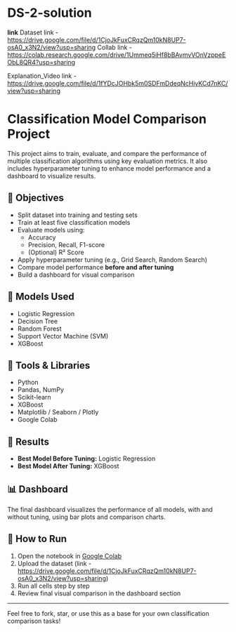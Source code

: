 # DS-2-solution

**link**
Dataset link - https://drive.google.com/file/d/1CjoJkFuxCRqzQm10kN8UP7-osA0_x3N2/view?usp=sharing
Collab link - https://colab.research.google.com/drive/1Ummeq5iHf8bBAvmvVOnVzppeEObL8QR4?usp=sharing

Explanation_Video link - https://drive.google.com/file/d/1fYDcJOHbk5m0SDFmDdeqNcHiyKCd7nKC/view?usp=sharing




# Classification Model Comparison Project

This project aims to train, evaluate, and compare the performance of multiple classification algorithms using key evaluation metrics. It also includes hyperparameter tuning to enhance model performance and a dashboard to visualize results.

## 🚀 Objectives

- Split dataset into training and testing sets
- Train at least five classification models
- Evaluate models using:
  - Accuracy
  - Precision, Recall, F1-score
  - (Optional) R² Score
- Apply hyperparameter tuning (e.g., Grid Search, Random Search)
- Compare model performance **before and after tuning**
- Build a dashboard for visual comparison

## 🧠 Models Used

- Logistic Regression
- Decision Tree
- Random Forest
- Support Vector Machine (SVM)
- XGBoost

## 🔧 Tools & Libraries

- Python
- Pandas, NumPy
- Scikit-learn
- XGBoost
- Matplotlib / Seaborn / Plotly
- Google Colab

## 🏁 Results

- **Best Model Before Tuning:** Logistic Regression  
- **Best Model After Tuning:** XGBoost

## 📊 Dashboard

The final dashboard visualizes the performance of all models, with and without tuning, using bar plots and comparison charts.

## 📌 How to Run

1. Open the notebook in [Google Colab](https://colab.research.google.com/)
2. Upload the dataset (link - https://drive.google.com/file/d/1CjoJkFuxCRqzQm10kN8UP7-osA0_x3N2/view?usp=sharing)
3. Run all cells step by step
4. Review final visual comparison in the dashboard section

---

Feel free to fork, star, or use this as a base for your own classification comparison tasks!


